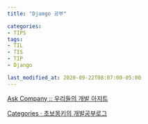 ```yaml
---
title: "Djamgo 공부"

categories:
- TIPS
tags:
- TIL
- TIS
- TIP
- Django

last_modified_at: 2020-09-22T08:07:00-05:00
---
```



[Ask Company :: 우리들의 개발 아지트](https://www.askcompany.kr/r/category/v1/)

[Categories · 초보몽키의 개발공부로그](https://wayhome25.github.io/blog/categories/#django)
